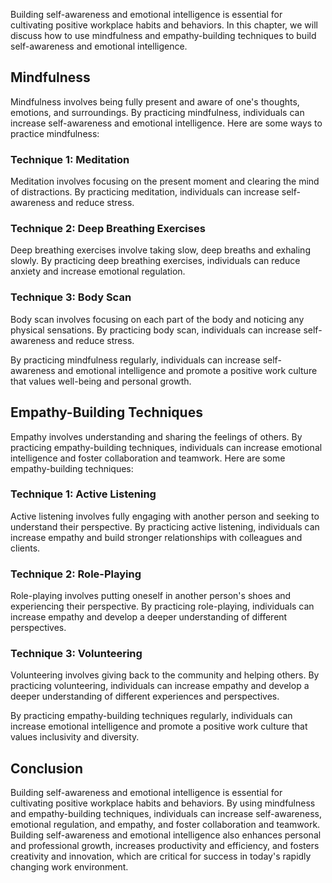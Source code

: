 
Building self-awareness and emotional intelligence is essential for cultivating positive workplace habits and behaviors. In this chapter, we will discuss how to use mindfulness and empathy-building techniques to build self-awareness and emotional intelligence.

Mindfulness
-----------

Mindfulness involves being fully present and aware of one's thoughts, emotions, and surroundings. By practicing mindfulness, individuals can increase self-awareness and emotional intelligence. Here are some ways to practice mindfulness:

### Technique 1: Meditation

Meditation involves focusing on the present moment and clearing the mind of distractions. By practicing meditation, individuals can increase self-awareness and reduce stress.

### Technique 2: Deep Breathing Exercises

Deep breathing exercises involve taking slow, deep breaths and exhaling slowly. By practicing deep breathing exercises, individuals can reduce anxiety and increase emotional regulation.

### Technique 3: Body Scan

Body scan involves focusing on each part of the body and noticing any physical sensations. By practicing body scan, individuals can increase self-awareness and reduce stress.

By practicing mindfulness regularly, individuals can increase self-awareness and emotional intelligence and promote a positive work culture that values well-being and personal growth.

Empathy-Building Techniques
---------------------------

Empathy involves understanding and sharing the feelings of others. By practicing empathy-building techniques, individuals can increase emotional intelligence and foster collaboration and teamwork. Here are some empathy-building techniques:

### Technique 1: Active Listening

Active listening involves fully engaging with another person and seeking to understand their perspective. By practicing active listening, individuals can increase empathy and build stronger relationships with colleagues and clients.

### Technique 2: Role-Playing

Role-playing involves putting oneself in another person's shoes and experiencing their perspective. By practicing role-playing, individuals can increase empathy and develop a deeper understanding of different perspectives.

### Technique 3: Volunteering

Volunteering involves giving back to the community and helping others. By practicing volunteering, individuals can increase empathy and develop a deeper understanding of different experiences and perspectives.

By practicing empathy-building techniques regularly, individuals can increase emotional intelligence and promote a positive work culture that values inclusivity and diversity.

Conclusion
----------

Building self-awareness and emotional intelligence is essential for cultivating positive workplace habits and behaviors. By using mindfulness and empathy-building techniques, individuals can increase self-awareness, emotional regulation, and empathy, and foster collaboration and teamwork. Building self-awareness and emotional intelligence also enhances personal and professional growth, increases productivity and efficiency, and fosters creativity and innovation, which are critical for success in today's rapidly changing work environment.
